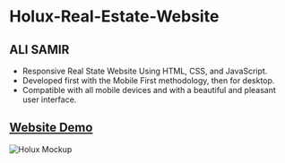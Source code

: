# Holux-Real-Estate-Website

## ALI SAMIR

- Responsive Real State Website Using HTML, CSS, and JavaScript.
- Developed first with the Mobile First methodology, then for desktop.
- Compatible with all mobile devices and with a beautiful and pleasant user interface.

## [Website Demo](https://alisamirali.github.io/Holux-Real-State-Website/)
![Holux Mockup](https://user-images.githubusercontent.com/62913154/167262969-0fefcd67-0878-4acb-8972-1df77030235d.png)
